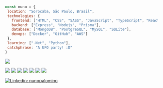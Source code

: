 
<div align="left">

 ```javascript

const nuno = {
  location: "Sorocaba, São Paulo, Brasil",
  technologies: {
    frontend: ["HTML", "CSS", "SASS", "JavaScript", "TypeScript", "ReactJS"],
    backend: ["Express", "Nodejs", "Prisma"],
    database: ["MongoDB", "PostgreSQL", "MySQL", "SQLite"],
    devops: ["Docker", "GitHub", "AWS"]
  },
  learning: [".Net", "Python"],
  catchphrase: "A UFO party! :D"
}
 ```

 <img src="https://github-readme-stats.vercel.app/api?username=nunopalomino&show_icons=true&theme=tokyonight">
 
  
![](https://img.shields.io/badge/OS-Linux-informational?style=flat&logo=linux&logoColor=white&color=6aa6f8)
![](https://img.shields.io/badge/Editor-VS_Code-informational?style=flat&logo=visual-studio-code&logoColor=white&color=6aa6f8)
![](https://img.shields.io/badge/Code-Python-informational?style=flat&logo=python&logoColor=white&color=6aa6f8)
![](https://img.shields.io/badge/Code-JavaScript-informational?style=flat&logo=javascript&logoColor=white&color=6aa6f8)
![](https://img.shields.io/badge/Code-React-informational?style=flat&logo=react&logoColor=white&color=6aa6f8)
![](https://img.shields.io/badge/Tools-PostgreSQL-informational?style=flat&logo=postgresql&logoColor=white&color=6aa6f8)
![](https://img.shields.io/badge/Tools-Docker-informational?style=flat&logo=docker&logoColor=white&color=6aa6f8)
 


[![Linkedin: nunopalomino](https://img.shields.io/badge/-nunopalomino-blue?style=flat-square&logo=Linkedin&logoColor=white&link=https://www.linkedin.com/in/anmol-p-singh/)](https://www.linkedin.com/in/nunopalomino/)
</div>

